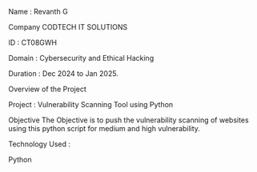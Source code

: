 Name : Revanth G

Company CODTECH IT SOLUTIONS

ID : CT08GWH

Domain : Cybersecurity and Ethical Hacking

Duration : Dec 2024 to Jan 2025.


 










Overview of the Project 

Project : Vulnerability Scanning Tool using Python 

Objective 
The Objective is to push the vulnerability scanning of websites using this python script for medium and 
high vulnerability.

Technology Used :

Python



